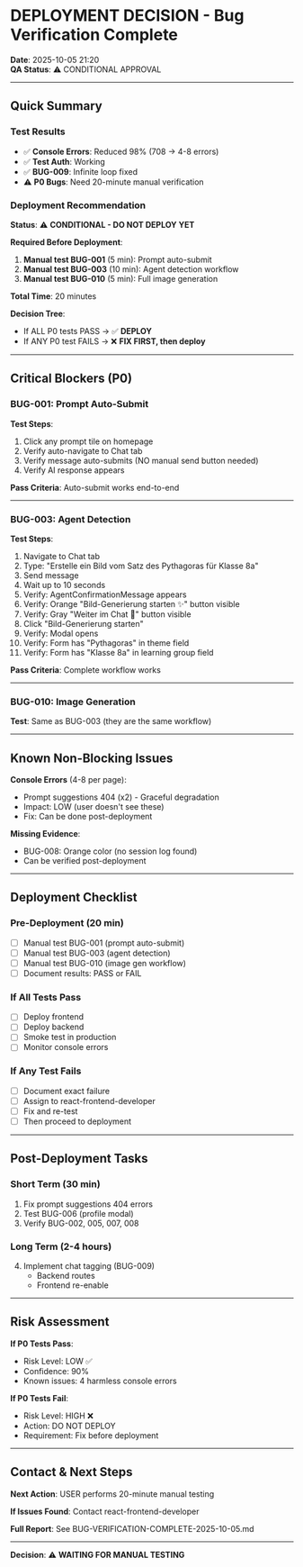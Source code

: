 # DEPLOYMENT DECISION - Bug Verification Complete
**Date**: 2025-10-05 21:20  
**QA Status**: ⚠️ CONDITIONAL APPROVAL

---

## Quick Summary

### Test Results
- ✅ **Console Errors**: Reduced 98% (708 → 4-8 errors)
- ✅ **Test Auth**: Working
- ✅ **BUG-009**: Infinite loop fixed
- ⚠️ **P0 Bugs**: Need 20-minute manual verification

### Deployment Recommendation

**Status**: ⚠️ **CONDITIONAL - DO NOT DEPLOY YET**

**Required Before Deployment**:
1. **Manual test BUG-001** (5 min): Prompt auto-submit
2. **Manual test BUG-003** (10 min): Agent detection workflow
3. **Manual test BUG-010** (5 min): Full image generation

**Total Time**: 20 minutes

**Decision Tree**:
- If ALL P0 tests PASS → ✅ **DEPLOY**
- If ANY P0 test FAILS → ❌ **FIX FIRST, then deploy**

---

## Critical Blockers (P0)

### BUG-001: Prompt Auto-Submit
**Test Steps**:
1. Click any prompt tile on homepage
2. Verify auto-navigate to Chat tab
3. Verify message auto-submits (NO manual send button needed)
4. Verify AI response appears

**Pass Criteria**: Auto-submit works end-to-end

---

### BUG-003: Agent Detection
**Test Steps**:
1. Navigate to Chat tab
2. Type: "Erstelle ein Bild vom Satz des Pythagoras für Klasse 8a"
3. Send message
4. Wait up to 10 seconds
5. Verify: AgentConfirmationMessage appears
6. Verify: Orange "Bild-Generierung starten ✨" button visible
7. Verify: Gray "Weiter im Chat 💬" button visible
8. Click "Bild-Generierung starten"
9. Verify: Modal opens
10. Verify: Form has "Pythagoras" in theme field
11. Verify: Form has "Klasse 8a" in learning group field

**Pass Criteria**: Complete workflow works

---

### BUG-010: Image Generation
**Test**: Same as BUG-003 (they are the same workflow)

---

## Known Non-Blocking Issues

**Console Errors** (4-8 per page):
- Prompt suggestions 404 (x2) - Graceful degradation
- Impact: LOW (user doesn't see these)
- Fix: Can be done post-deployment

**Missing Evidence**:
- BUG-008: Orange color (no session log found)
- Can be verified post-deployment

---

## Deployment Checklist

### Pre-Deployment (20 min)
- [ ] Manual test BUG-001 (prompt auto-submit)
- [ ] Manual test BUG-003 (agent detection)
- [ ] Manual test BUG-010 (image gen workflow)
- [ ] Document results: PASS or FAIL

### If All Tests Pass
- [ ] Deploy frontend
- [ ] Deploy backend
- [ ] Smoke test in production
- [ ] Monitor console errors

### If Any Test Fails
- [ ] Document exact failure
- [ ] Assign to react-frontend-developer
- [ ] Fix and re-test
- [ ] Then proceed to deployment

---

## Post-Deployment Tasks

### Short Term (30 min)
1. Fix prompt suggestions 404 errors
2. Test BUG-006 (profile modal)
3. Verify BUG-002, 005, 007, 008

### Long Term (2-4 hours)
4. Implement chat tagging (BUG-009)
   - Backend routes
   - Frontend re-enable

---

## Risk Assessment

**If P0 Tests Pass**:
- Risk Level: LOW ✅
- Confidence: 90%
- Known issues: 4 harmless console errors

**If P0 Tests Fail**:
- Risk Level: HIGH ❌
- Action: DO NOT DEPLOY
- Requirement: Fix before deployment

---

## Contact & Next Steps

**Next Action**: USER performs 20-minute manual testing

**If Issues Found**: Contact react-frontend-developer

**Full Report**: See BUG-VERIFICATION-COMPLETE-2025-10-05.md

---

**Decision**: ⚠️ **WAITING FOR MANUAL TESTING**
